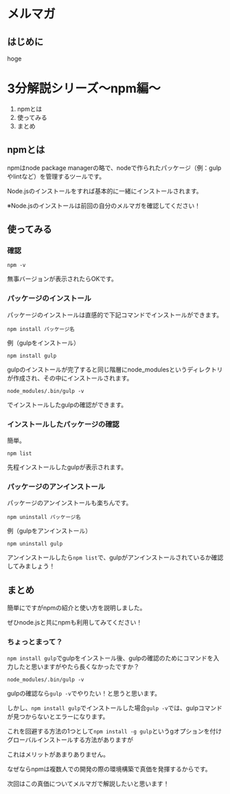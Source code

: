 # メルマガ

## はじめに

hoge

# 3分解説シリーズ〜npm編〜

  1. npmとは
  2. 使ってみる
  3. まとめ

## npmとは

npmはnode package managerの略で、nodeで作られたパッケージ（例：gulpやlintなど）を管理するツールです。

Node.jsのインストールをすれば基本的に一緒にインストールされます。

※Node.jsのインストールは前回の自分のメルマガを確認してください！

## 使ってみる

### 確認

`npm -v`

無事バージョンが表示されたらOKです。

### パッケージのインストール

パッケージのインストールは直感的で下記コマンドでインストールができます。

`npm install パッケージ名`

例（gulpをインストール）

`npm install gulp`

gulpのインストールが完了すると同じ階層にnode_modulesというディレクトリが作成され、その中にインストールされます。

`node_modules/.bin/gulp -v`

でインストールしたgulpの確認ができます。

### インストールしたパッケージの確認

簡単。

`npm list`

先程インストールしたgulpが表示されます。

### パッケージのアンインストール

パッケージのアンインストールも楽ちんです。

`npm uninstall パッケージ名`

例（gulpをアンインストール）

`npm uninstall gulp`

アンインストールしたら`npm list`で、gulpがアンインストールされているか確認してみましょう！

## まとめ

簡単にですがnpmの紹介と使い方を説明しました。

ぜひnode.jsと共にnpmも利用してみてください！

### ちょっとまって？

`npm install gulp`でgulpをインストール後、gulpの確認のためにコマンドを入力したと思いますがやたら長くなかったですか？

`node_modules/.bin/gulp -v`

gulpの確認なら`gulp -v`でやりたい！と思うと思います。

しかし、`npm install gulp`でインストールした場合`gulp -v`では、gulpコマンドが見つからないとエラーになります。

これを回避する方法の1つとして`npm install -g gulp`というgオプションを付けグローバルインストールする方法がありますが

これはメリットがあまりありません。

なぜならnpmは複数人での開発の際の環境構築で真価を発揮するからです。

次回はこの真価についてメルマガで解説したいと思います！





